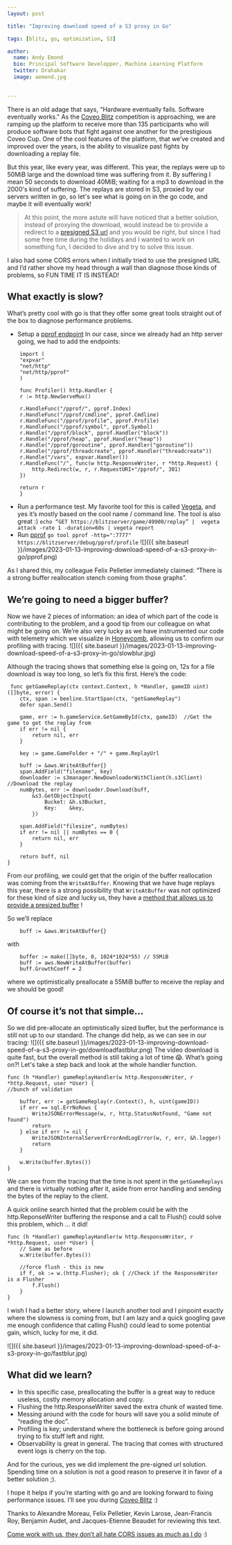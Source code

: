 ```yaml
---
layout: post

title: "Improving download speed of a S3 proxy in Go"

tags: [blitz, go, optimization, S3]

author:
  name: Andy Emond
  bio: Principal Software Developper, Machine Learning Platform
  twitter: Drahakar
  image: aemond.jpg
 

---
```


There is an old adage that says, "Hardware eventually fails. Software eventually works." As the [Coveo Blitz](blitz.coveo.com) competition is approaching, we are ramping up the platform to receive more than 135 participants who will produce software bots that fight against one another for the prestigious Coveo Cup. One of the cool features of the platform, that we’ve created and improved over the years, is the ability to visualize past fights by downloading a replay file.

But this year, like every year, was different. This year, the replays were up to 50MiB large and the download time was suffering from it. By suffering I mean 50 seconds to download 40MiB; waiting for a mp3 to download in the 2000's kind of suffering. The replays are stored in S3, proxied by our servers written in go, so let's see what is going on in the go code, and maybe it will eventually work! 
<!-- more -->

> At this point, the more astute will have noticed that a better solution, instead of proxying the download, would instead be to provide a redirect to a [presigned S3 url](https://docs.aws.amazon.com/AmazonS3/latest/userguide/ShareObjectPreSignedURL.html) and you would be right, but since I had some free time during the holidays and I wanted to work on something fun, I decided to dive and try to solve this issue. 

I also had some CORS errors when I initially tried to use the presigned URL and I’d rather shove my head through a wall than diagnose those kinds of problems, so FUN TIME IT IS INSTEAD! 

## What exactly is slow?

What’s pretty cool with go is that they offer some great tools straight out of the box to diagnose performance problems. 

 -  Setup a [pprof endpoint](https://pkg.go.dev/net/http/pprof)
In our case, since we already had an http server going, we had to add the endpoints:

```golang
	import (
	"expvar"
	"net/http"
	"net/http/pprof"
	)

	func Profiler() http.Handler {
	r := http.NewServeMux()

	r.HandleFunc("/pprof/", pprof.Index)
	r.HandleFunc("/pprof/cmdline", pprof.Cmdline)
	r.HandleFunc("/pprof/profile", pprof.Profile)
	r.HandleFunc("/pprof/symbol", pprof.Symbol)
	r.Handle("/pprof/block", pprof.Handler("block"))
	r.Handle("/pprof/heap", pprof.Handler("heap"))
	r.Handle("/pprof/goroutine", pprof.Handler("goroutine"))
	r.Handle("/pprof/threadcreate", pprof.Handler("threadcreate"))
	r.Handle("/vars", expvar.Handler())
	r.HandleFunc("/", func(w http.ResponseWriter, r *http.Request) {
		http.Redirect(w, r, r.RequestURI+"/pprof/", 301)
	})

	return r
	}
```

 - Run a performance test. My favorite tool for this is called [Vegeta](https://github.com/tsenart/vegeta), and yes it’s mostly based on the cool name / command line. The tool is also great :) 
`echo “GET https://blitzserver/game/49900/replay” |  vegeta attack -rate 1 -duration=60s | vegeta report`
 -  Run [pprof](https://pkg.go.dev/net/http/pprof) `go tool pprof -http=":7777" https://blitzserver/debug/pprof/profile`
![]({{ site.baseurl }}/images/2023-01-13-improving-download-speed-of-a-s3-proxy-in-go/pprof.png)


As I shared this, my colleague Felix Pelletier immediately claimed: “There is a strong buffer reallocation stench coming from those graphs”. 

## We’re going to need a bigger buffer?
Now we have 2 pieces of information: an idea of which part of the code is contributing to the problem, and a good tip from our colleague on what might be going on. We’re also very lucky as we have instrumented our code with telemetry which we visualize in [Honeycomb](https://www.honeycomb.io/), allowing us to confirm our profiling with tracing.
![]({{ site.baseurl }}/images/2023-01-13-improving-download-speed-of-a-s3-proxy-in-go/slowblur.jpg)

Although the tracing shows that something else is going on, 12s for a file download is way too long, so let’s fix this first. Here’s the code:

```golang
 func getGameReplay(ctx context.Context, h *Handler, gameID uint) ([]byte, error) {
	ctx, span := beeline.StartSpan(ctx, "getGameReplay")
	defer span.Send()
	
	game, err := h.gameService.GetGameById(ctx, gameID)  //Get the game to get the replay from
	if err != nil {
		return nil, err
	}

	key := game.GameFolder + "/" + game.ReplayUrl

	buff := &aws.WriteAtBuffer{}
	span.AddField("filename", key)
	downloader := s3manager.NewDownloaderWithClient(h.s3Client) //Download the replay
	numBytes, err := downloader.Download(buff,
		&s3.GetObjectInput{
			Bucket: &h.s3Bucket,
			Key:    &key,
		})

	span.AddField("filesize", numBytes)
	if err != nil || numBytes == 0 {
		return nil, err
	}

	return buff, nil
}
```

From our profiling, we could get that the origin of the buffer reallocation was coming from the `WriteAtBuffer`. Knowing that we have huge replays this year, there is a strong possibility that `WriteAtBuffer` was not optimized for these kind of size and lucky us, they have a [method that allows us to provide a presized buffer](https://docs.aws.amazon.com/sdk-for-go/api/aws/#NewWriteAtBuffer) ! 

So we’ll replace

```golang
	buff := &aws.WriteAtBuffer{}
```

with 
```golang
	buffer := make([]byte, 0, 1024*1024*55) // 55MiB
	buff := aws.NewWriteAtBuffer(buffer)
	buff.GrowthCoeff = 2 
``` 
where we optimistically preallocate a 55MiB buffer to receive the replay and we should be good!

## Of course it’s not that simple…
So we did pre-allocate an optimistically sized buffer, but the performance is still not up to our standard.
 The change did help, as we can see in our tracing: 
![]({{ site.baseurl }}/images/2023-01-13-improving-download-speed-of-a-s3-proxy-in-go/downloadfastblur.png)
The video download is quite fast, but the overall method is still taking a lot of time 😱. What’s going on?! Let's take a step back and look at the whole handler function.

```golang
func (h *Handler) gameReplayHandler(w http.ResponseWriter, r *http.Request, user *User) {
//bunch of validation

	buffer, err := getGameReplay(r.Context(), h, uint(gameID))
	if err == sql.ErrNoRows {
		WriteJSONErrorMessage(w, r, http.StatusNotFound, "Game not found")
		return
	} else if err != nil {
		WriteJSONInternalServerErrorAndLogError(w, r, err, &h.logger)
		return
	}

	w.Write(buffer.Bytes())
}
```

We can see from the tracing that the time is not spent in the `getGameReplays` and there is virtually nothing after it, aside from error handling and sending the bytes of the replay to the client.

A quick online search hinted that the problem could be with the http.ReponseWriter buffering the response and a call to Flush() could solve this problem, which … it did!

```golang
func (h *Handler) gameReplayHandler(w http.ResponseWriter, r *http.Request, user *User) {
	// Same as before
	w.Write(buffer.Bytes())

	//force flush - this is new
	if f, ok := w.(http.Flusher); ok { //Check if the ResponseWriter is a Flusher
		f.Flush()
	}
}
```

I wish I had a better story, where I launch another tool and I pinpoint exactly where the slowness is coming from, but I am lazy and a quick googling gave me enough confidence that calling Flush() could lead to some potential gain, which, lucky for me, it did.

![]({{ site.baseurl }}/images/2023-01-13-improving-download-speed-of-a-s3-proxy-in-go/fastblur.jpg)


## What did we learn?


- In this specific case, preallocating the buffer is a great way to reduce useless, costly memory allocation and copy.
- Flushing the http.ResponseWriter saved the extra chunk of wasted time. 
- Messing around with the code for hours will save you a solid minute of “reading the doc”. 
- Profiling is key; understand where the bottleneck is before going around trying to fix stuff left and right.
- Observability is great in general. The tracing that comes with structured event logs is cherry on the top.

And for the curious, yes we did implement the pre-signed url solution. Spending time on a solution is not a good reason to preserve it in favor of a better solution ;).

I hope it helps if you’re starting with go and are looking forward to fixing performance issues. I’ll see you during [Coveo Blitz](blitz.coveo.com) :) 

Thanks to Alexandre Moreau, Felix Pelletier, Kevin Larose, Jean-Francis Roy, Benjamin Audet, and Jacques-Etienne Beaudet for reviewing this text.

[Come work with us, they don’t all hate CORS issues as much as I do](https://www.coveo.com/en/company/careers)  :) 

